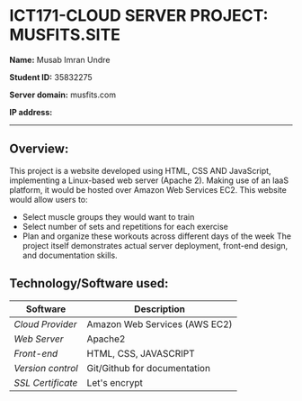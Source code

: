 # ICT171-CLOUD SERVER PROJECT: MUSFITS.SITE
**Name:** Musab Imran Undre  

**Student ID:** 35832275  

**Server domain:** musfits.com  

**IP address:**  

----- 

## Overview:
This project is a website developed using HTML, CSS AND JavaScript, implementing a Linux-based web server (Apache 2).
Making use of an IaaS platform, it would be hosted over Amazon Web Services EC2.
This website would allow users to:
- Select muscle groups they would want to train
- Select number of sets and repetitions for each exercise
- Plan and organize these workouts across different days of the week
The project itself demonstrates actual server deployment, front-end design, and documentation skills.

## Technology/Software used:
| Software | Description |
| -------- | ----------- |
| *Cloud Provider*| Amazon Web Services (AWS EC2) |
| *Web Server* | Apache2 |
| *Front-end* | HTML, CSS, JAVASCRIPT |
| *Version control* | Git/Github for documentation |
| *SSL Certificate* | Let's encrypt |





